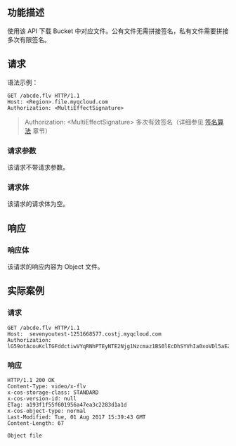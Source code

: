 ## 功能描述
使用该 API 下载 Bucket 中对应文件。公有文件无需拼接签名，私有文件需要拼接多次有限签名。

## 请求
语法示例：
```
GET /abcde.flv HTTP/1.1
Host: <Region>.file.myqcloud.com
Authorization: <MultiEffectSignature>

```
> Authorization: &lt;MultiEffectSignature&gt; 多次有效签名（详细参见 [签名算法](http://tce.fsphere.cn/document/product/436/6054) 章节）

### 请求参数
该请求不带请求参数。<style  rel="stylesheet"> table th:nth-of-type(1) { width: 200px; }</style>

### 请求体
该请求的请求体为空。

## 响应

### 响应体
该请求的响应内容为 Object 文件。

## 实际案例

### 请求
```
GET /abcde.flv HTTP/1.1
Host:  sevenyoutest-1251668577.costj.myqcloud.com
Authorization: lG59otAcouKclTGFddctiwVYqRNhPTEyNTE2Njg1Nzcmaz1BS0lEcDhSYVhIa0xoVDl5aEZ3bG9mSzFmSWkxOWpkT3dLVVYmZT0xNTAzNTE4MzM0JnQ9MTUwMzkwOTQ5NiZyPTQzNzg5NDY5ODU5NDM1NTE3MzgmZj0mYj1zZXZlbnlvdXRlc3Q=
```

### 响应
```
HTTP/1.1 200 OK
Content-Type: video/x-flv
x-cos-storage-class: STANDARD
x-cos-version-id: null
ETag: a193f1f55f601956a47ea3c2283d1a1d
x-cos-object-type: normal
Last-Modified: Tue, 01 Aug 2017 15:39:43 GMT
Content-Length: 67

Object file
```

